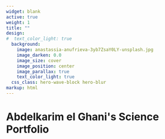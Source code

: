 ```yaml
---
widget: blank
active: true
weight: 1
title: ""
design:
#  text_color_light: true
  background:
    image: anastassia-anufrieva-3yb7ZsaY0LY-unsplash.jpg
    image_darken: 0.0
    image_size: cover
    image_position: center
    image_parallax: true
    text_color_light: true
  css_class: hero-wave-block hero-blur
markup: html
---
```


<div class="hero-wave-container">
  <h1>Abdelkarim el Ghani's Science Portfolio</h1>
</div>


